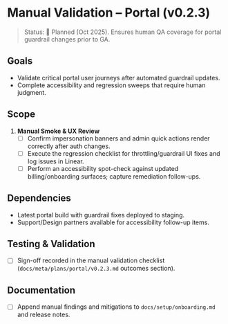 # Manual Validation – Portal (v0.2.3)

> Status: 📝 Planned (Oct 2025). Ensures human QA coverage for portal guardrail changes prior to GA.

## Goals
- Validate critical portal user journeys after automated guardrail updates.
- Complete accessibility and regression sweeps that require human judgment.

## Scope
1. **Manual Smoke & UX Review**
   - [ ] Confirm impersonation banners and admin quick actions render correctly after auth changes.
   - [ ] Execute the regression checklist for throttling/guardrail UI fixes and log issues in Linear.
   - [ ] Perform an accessibility spot-check against updated billing/onboarding surfaces; capture remediation follow-ups.

## Dependencies
- Latest portal build with guardrail fixes deployed to staging.
- Support/Design partners available for accessibility follow-up items.

## Testing & Validation
- [ ] Sign-off recorded in the manual validation checklist (`docs/meta/plans/portal/v0.2.3.md` outcomes section).

## Documentation
- [ ] Append manual findings and mitigations to `docs/setup/onboarding.md` and release notes.

